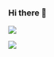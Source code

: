 ### Hi there 👋

![](https://komarev.com/ghpvc/?username=CSAhmedOsman)

![](https://hit.yhype.me/github/profile?user_id=46514037)
<!--
**CSAhmedOsman/CSAhmedOsman** is a ✨ _special_ ✨ repository because its `README.md` (this file) appears on your GitHub profile.

Here are some ideas to get you started:

- 🔭 I’m currently working on ...
- 🌱 I’m currently learning ...
- 👯 I’m looking to collaborate on ...
- 🤔 I’m looking for help with ...
- 💬 Ask me about ...
- 📫 How to reach me: ...
- 😄 Pronouns: ...
- ⚡ Fun fact: ...
-->
